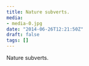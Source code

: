 ```yaml
---
title: Nature subverts.
media:
- media-0.jpg
date: "2014-06-26T12:21:50Z"
draft: false
tags: []
---
```

Nature subverts.
